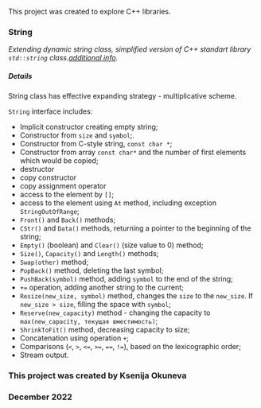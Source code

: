 This project was created to explore C++ libraries.

### String

*Extending dynamic string class, simplified version of C++ standart library `std::string` class.[additional info](https://en.cppreference.com/w/cpp/string/basic_string).*

##### Details

String class has effective expanding strategy - multiplicative scheme.

`String` interface includes:
* Implicit constructor creating empty string;
* Constructor from `size` and `symbol`;.
* Constructor from C-style string, `const char *`;
* Constructor from array `const char*` and the number of first elements which would be copied;
* destructor
* copy constructor
* copy assignment operator
* access to the element by `[]`;
* access to the element using `At` method, including exception `StringOutOfRange`;
* `Front()` and `Back()` methods;
* `CStr()` and `Data()` methods, returning a pointer to the beginning of the string;
* `Empty()` (boolean) and `Clear()` (size value to 0) method;
* `Size()`, `Capacity()` and `Length()` methods;
* `Swap(other)` method;
* `PopBack()` method, deleting the last symbol;
* `PushBack(symbol)` method, adding `symbol` to the end of the string;
* `+=` operation, adding another string to the current;
* `Resize(new_size, symbol)` method, changes the `size` to the `new_size`. If `new_size > size`, filling the space with `symbol`;
* `Reserve(new_capacity)` method - changing the capacity to `max(new_capacity, текущая вместимость)`;
* `ShrinkToFit()` method, decreasing capacity to size;
* Concatenation using operation `+`;
* Comparisons (`<`, `>`, `<=`, `>=`, `==`, `!=`), based on the  lexicographic order;
* Stream output.


### This project was created by Ksenija Okuneva 
### December 2022
